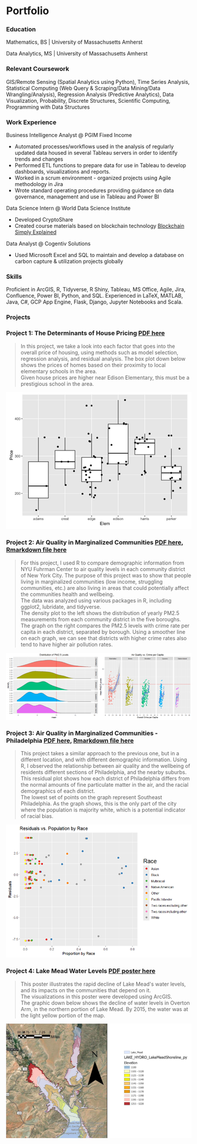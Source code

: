 # Portfolio

### Education

Mathematics, BS | University of Massachusetts Amherst

Data Analytics, MS | University of Massachusetts Amherst

### Relevant Coursework
GIS/Remote Sensing (Spatial Analytics using Python), Time Series Analysis, Statistical Computing (Web Query & Scraping/Data Mining/Data Wrangling/Analysis), Regression Analysis (Predictive Analytics), Data Visualization, Probability, Discrete Structures, Scientific Computing, Programming with Data Structures

### Work Experience
Business Intelligence Analyst @ PGIM Fixed Income
- Automated processes/workflows used in the analysis of regularly updated data housed in several Tableau servers in order to identify trends and changes
- Performed ETL functions to prepare data for use in Tableau to develop dashboards, visualizations and reports.
- Worked in a scrum environment - organized projects using Agile methodology in Jira
- Wrote standard operating procedures providing guidance on data governance, management and use in Tableau and Power BI

Data Science Intern @ World Data Science Institute
- Developed CryptoShare
- Created course materials based on blockchain technology [Blockchain Simply Explained](https://github.com/5secondmemory/Portfolio/blob/main/Projects/Project%2020%20-%20Blockchain%20Simply%20Explained.pdf)

Data Analyst @ Cogentiv Solutions
- Used Microsoft Excel and SQL to maintain and develop a database on carbon capture & utilization projects globally

### Skills
Proficient in ArcGIS, R, Tidyverse, R Shiny, Tableau, MS Office, Agile, Jira, Confluence, Power BI, Python, and SQL. Experienced in LaTeX, MATLAB, Java, C#, GCP App Engine, Flask, Django, Jupyter Notebooks and Scala. 

### Projects
### Project 1: The Determinants of House Pricing [PDF here](https://github.com/Will-Munson/Portfolio/blob/main/Projects/The%20Determinants%20of%20House%20Pricing%20(2).pdf)

>In this project, we take a look into each factor that goes into the overall price of housing, using methods such as model selection, regression analysis, and residual analysis. The box plot down below shows the prices of homes based on their proximity to local elementary schools in the area. <br/> Given house prices are higher near Edison Elementary, this must be a prestigious school in the area.
<img src="Images/House pricing by Elementary School.png">

### Project 2: Air Quality in Marginalized Communities [PDF here](https://github.com/Will-Munson/Portfolio/blob/main/Projects/Air%20Quality%20in%20Marginalized%20Communities%20(2).pdf), [Rmarkdown file here](https://github.com/Will-Munson/Portfolio/blob/main/Projects/Code%20Samples/Air%20Quality%20and%20Marginalized%20Communities.Rmd)

>For this project, I used R to compare demographic information from NYU Fuhrman Center to air quality levels in each community district of New York City. The purpose of this project was to show that people living in marginalized communities (low income, struggling communities, etc.) are also living in areas that could potentially affect the communities health and wellbeing. <br/> The data was analyzed using various packages in R, including ggplot2, lubridate, and tidyverse. <br/> The density plot to the left shows the distribution of yearly PM2.5 measurements from each community district in the five boroughs. <br/> The graph on the right compares the PM2.5 levels with crime rate per capita in each district, separated by borough. Using a smoother line on each graph, we can see that districts with higher crime rates also tend to have higher air pollution rates. 
<img src="Images/PM2.5 Distribution and Crime Rate.png">

### Project 3: Air Quality in Marginalized Communities - Philadelphia [PDF here](https://github.com/5secondmemory/Portfolio/blob/main/Projects/Air%20Quality%20in%20Marginalized%20Communities%20-%20Philadelphia%20edition.pdf), [Rmarkdown file here](https://github.com/Will-Munson/Portfolio/blob/main/Projects/Code%20Samples/Philadelphia%20Air%20Quality%20in%20Marginalized%20Communities.Rmd)

>This project takes a similar approach to the previous one, but in a different location, and with different demographic information. Using R, I observed the relationship between air quality and the wellbeing of residents different sections of Philadelphia, and the nearby suburbs. <br/> This residual plot shows how each district of Philadelphia differs from the normal amounts of fine particulate matter in the air, and the racial demographics of each district. <br/> The lowest set of points on the graph represent Southeast Philadelphia. As the graph shows, this is the only part of the city where the population is majority white, which is a potential indicator of racial bias.
<img src="Images/Residuals vs Racial Makeup.png" class="img-responsive" alt="">

### Project 4: Lake Mead Water Levels [PDF poster here](https://github.com/Will-Munson/Portfolio/blob/main/Projects/Lake%20Mead%20Water%20Levels%20GIS%20poster.pdf)

>This poster illustrates the rapid decline of Lake Mead's water levels, and its impacts on the communities that depend on it. <br/> The visualizations in this poster were developed using ArcGIS. <br/> The graphic down below shows the decline of water levels in Overton Arm, in the northern portion of Lake Mead. By 2015, the water was at the light yellow portion of the map. 
<img src="Images/Lake Mead Water Levels.png" class="img-responsive" alt="">
